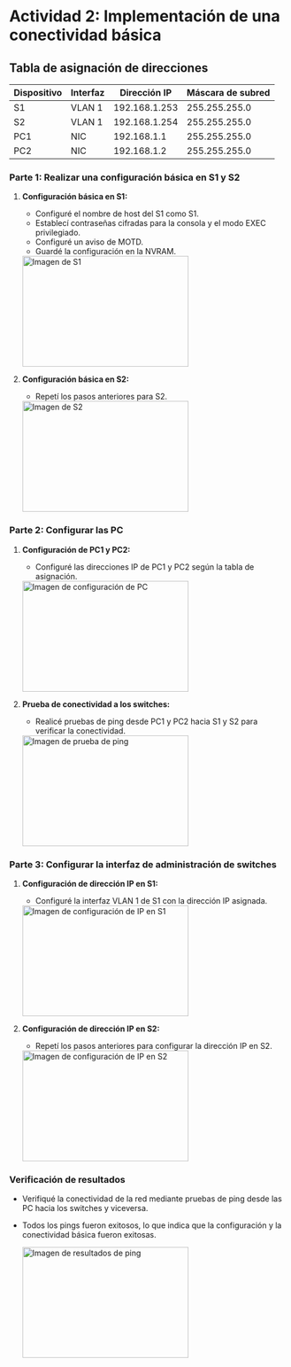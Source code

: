 # Actividad 2: Implementación de una conectividad básica

## Tabla de asignación de direcciones

| Dispositivo | Interfaz | Dirección IP | Máscara de subred |
|-------------|----------|--------------|-------------------|
| S1          | VLAN 1   | 192.168.1.253 | 255.255.255.0  |
| S2          | VLAN 1   | 192.168.1.254 | 255.255.255.0  |
| PC1         | NIC      | 192.168.1.1   | 255.255.255.0  |
| PC2         | NIC      | 192.168.1.2   | 255.255.255.0  |

### Parte 1: Realizar una configuración básica en S1 y S2

1. **Configuración básica en S1:**
   - Configuré el nombre de host del S1 como S1.
   - Establecí contraseñas cifradas para la consola y el modo EXEC privilegiado.
   - Configuré un aviso de MOTD.
   - Guardé la configuración en la NVRAM.

   <img src="https://github.com/Alexander-Manosalva-Peralta/Comunicacion-de-datos-y-redes-personal/blob/main/Imagenes/S1%20act%202.png" alt="Imagen de S1" style="width:300px;height:200px;">

2. **Configuración básica en S2:**
   - Repetí los pasos anteriores para S2.

   <img src="URL_de_la_imagen_S2.png" alt="Imagen de S2" style="width:300px;height:200px;">

### Parte 2: Configurar las PC

1. **Configuración de PC1 y PC2:**
   - Configuré las direcciones IP de PC1 y PC2 según la tabla de asignación.

   <img src="URL_de_la_imagen_PC.png" alt="Imagen de configuración de PC" style="width:300px;height:200px;">

2. **Prueba de conectividad a los switches:**
   - Realicé pruebas de ping desde PC1 y PC2 hacia S1 y S2 para verificar la conectividad.

   <img src="URL_de_la_imagen_ping.png" alt="Imagen de prueba de ping" style="width:300px;height:200px;">

### Parte 3: Configurar la interfaz de administración de switches

1. **Configuración de dirección IP en S1:**
   - Configuré la interfaz VLAN 1 de S1 con la dirección IP asignada.

   <img src="URL_de_la_imagen_S1_ipconfig.png" alt="Imagen de configuración de IP en S1" style="width:300px;height:200px;">

2. **Configuración de dirección IP en S2:**
   - Repetí los pasos anteriores para configurar la dirección IP en S2.

   <img src="URL_de_la_imagen_S2_ipconfig.png" alt="Imagen de configuración de IP en S2" style="width:300px;height:200px;">

### Verificación de resultados

- Verifiqué la conectividad de la red mediante pruebas de ping desde las PC hacia los switches y viceversa.
- Todos los pings fueron exitosos, lo que indica que la configuración y la conectividad básica fueron exitosas.

   <img src="https://github.com/Alexander-Manosalva-Peralta/Comunicacion-de-datos-y-redes-personal/blob/main/Imagenes/S1%20act%202.png" alt="Imagen de resultados de ping" style="width:300px;height:200px;">

